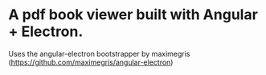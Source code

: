 # A pdf book viewer built with Angular + Electron.

Uses the angular-electron bootstrapper by maximegris (https://github.com/maximegris/angular-electron)